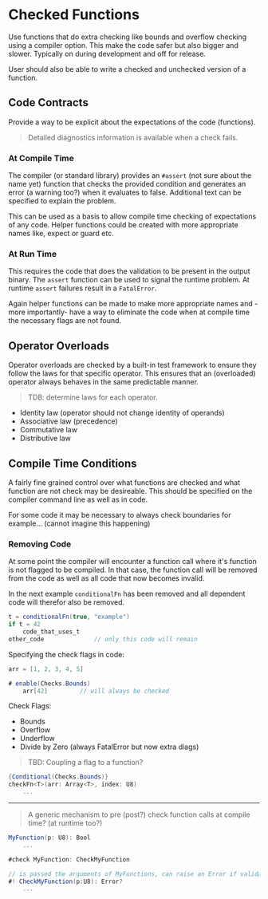 # Checked Functions

Use functions that do extra checking like bounds and overflow checking using a compiler option. This make the code safer but also bigger and slower. Typically on during development and off for release.

User should also be able to write a checked and unchecked version of a function.

## Code Contracts

Provide a way to be explicit about the expectations of the code (functions).

> Detailed diagnostics information is available when a check fails.

### At Compile Time

The compiler (or standard library) provides an `#assert` (not sure about the name yet) function that checks the provided condition and generates an error (a warning too?) when it evaluates to false. Additional text can be specified to explain the problem.

This can be used as a basis to allow compile time checking of expectations of any code. Helper functions could be created with more appropriate names like, expect or guard etc.

### At Run Time

This requires the code that does the validation to be present in the output binary. The `assert` function can be used to signal the runtime problem. At runtime `assert` failures result in a `FatalError`.

Again helper functions can be made to make more appropriate names and -more importantly- have a way to eliminate the code when at compile time the necessary flags are not found.

## Operator Overloads

Operator overloads are checked by a built-in test framework to ensure they follow the laws for that specific operator. This ensures that an (overloaded) operator always behaves in the same predictable manner.

> TDB: determine laws for each operator.

- Identity law (operator should not change identity of operands)
- Associative law (precedence)
- Commutative law
- Distributive law

## Compile Time Conditions

A fairly fine grained control over what functions are checked and what function are not check may be desireable. This should be specified on the compiler command line as well as in code.

For some code it may be necessary to always check boundaries for example... (cannot imagine this happening)

### Removing Code

At some point the compiler will encounter a function call where it's function is not flagged to be compiled. In that case, the function call will be removed from the code as well as all code that now becomes invalid.

In the next example `conditionalFn` has been removed and all dependent code will therefor also be removed.

```C#
t = conditionalFn(true, "example")
if t = 42
    code_that_uses_t
other_code              // only this code will remain
```

Specifying the check flags in code:

```C#
arr = [1, 2, 3, 4, 5]

# enable(Checks.Bounds)
    arr[42]         // will always be checked
```

Check Flags:

- Bounds
- Overflow
- Underflow
- Divide by Zero    (always FatalError but now extra diags)

> TBD: Coupling a flag to a function?

```C#
{Conditional(Checks.Bounds)}
checkFn<T>(arr: Array<T>, index: U8)
    ...
```

---

> A generic mechanism to pre (post?) check function calls at compile time? (at runtime too?)

```csharp
MyFunction(p: U8): Bool
    ...

#check MyFunction: CheckMyFunction

// is passed the arguments of MyFunctions, can raise an Error if validation fails. May be included conditionally (Debug build).
#! CheckMyFunction(p:U8): Error?
    ...
```
